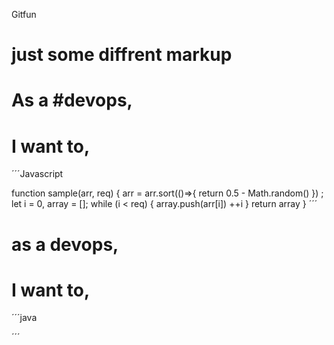  Gitfun
# just some diffrent markup
# As a #devops, 
# I want to,
´´´Javascript

function sample(arr, req) {
        arr = arr.sort(()=>{ return 0.5 - Math.random() }) ;
        let i = 0,
            array = [];
        while (i < req) {
            array.push(arr[i])
                ++i
        }
        return array
    }
´´´
# as a devops,
# I want to, 
´´´java

´´´
